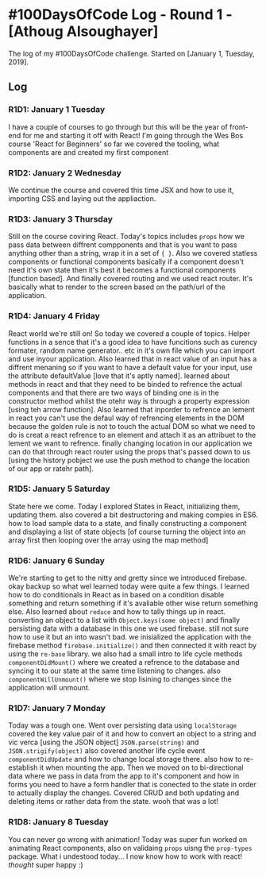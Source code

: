 # #100DaysOfCode Log - Round 1 - [Athoug Alsoughayer]

The log of my #100DaysOfCode challenge. Started on [January 1, Tuesday, 2019].

## Log

### R1D1: January 1 Tuesday
I have a couple of courses to go through but this will be the year of front-end for me and starting it off with React! 
I'm going through the Wes Bos course 'React for Beginners' so far we covered the tooling, what components are and created 
my first component 

### R1D2: January 2 Wednesday
We continue the course and covered this time JSX and how to use it, importing CSS and laying out the appliaction.

### R1D3: January 3 Thursday
Still on the course coviring React. Today's topics includes `props` how we pass data between diffrent compponents and that is you want to pass anything other than a string, wrap it in a set of `{ }`. Also we covered statless components or functional components basically if a component doesn't need it's own state then it's best it becomes a functional components [function based]. And finally covered routing and we used react router. It's basically what to render to the screen based on the path/url of the application.   

### R1D4: January 4 Friday
React world we're still on! So today we covered a couple of topics. Helper functions in a sence that it's a good idea to have funcitions such as curency formater, random name generator.. etc in it's own file which you can import and use inyour application. Also learned that in react value of an input has a diffrent menaning so if you want to have a default value for your input, use the attribute defaultValue [love that it's aptly named]. learned about methods in react and that they need to be binded to refrence the actual components and that there are two ways of binding one is in the constructor method whilst the otehr way is through a property expression [using teh arrow function]. Also learned that inporder to refrence an lement in react you can't use the defaul way of refrencing elements in the DOM because the golden rule is not to touch the actual DOM so what we need to do is creat a react refrence to an element and attach it as an attribuet to the lement we want to refrence. finally changing location in our application we can do that through react router using the props that's passed down to us [using the history pobject we use the push method to change the location of our app or ratehr path].

### R1D5: January 5 Saturday
State here we come. Today I explored States in React, initializing them, updating them. also covered a bit destructoring and making compies in ES6. how to load sample data to a state, and finally constructing a component and displaying a list of state objects [of course turning the object into an array first then looping over the array using the map method]

### R1D6: January 6 Sunday
We're starting to get to the nitty and gretty since we introduced firebase. okay backup so what wel learned today were quite a few things. I learned how to do conditionals in React as in based on a condition disable something and return something if it's avaliable other wise return something else. Also learned about `reduce` and how to tally things up in react. converting an object to a list with `Object.keys(some object)` and finally persisting data with a database in this one we used firebase. still not sure how to use it but an into wasn't bad. we inisialized the application with the firebase method `firebase.initialize()` and then connected it with react by using the `re-base` library. we also had a small intro to life cycle methods `componentDidMount()` where we created a refrence to the database and syncing it to our state at the same time listening to changes. also `componentWillUnmount()` where we stop lisining to changes since the application will unmount.

### R1D7: January 7 Monday
Today was a tough one. Went over persisting data using `localStorage` covered the key value pair of it and how to convert an object to a string and vic verca [using the JSON object] `JSON.parse(string)` and `JSON.strigify(object)` also covered another life cycle event `componentDidUpdate` and how to change local storage there. also how to re-establish it when mounting the app. Then we moved on to bi-directional data where we pass in data from the app to it's component and how in forms you need to have a form handler that is conected to the state in order to actually display the changes. Covered CRUD and both updating and deleting items or rather data from the state. wooh that was a lot!

### R1D8: January 8 Tuesday
You can never go wrong with animation! Today was super fun worked on animating React components, also on validaing `props` uisng the `prop-types` package. What i undestood today... I now know how to work with react!
_thought_ super happy :)
